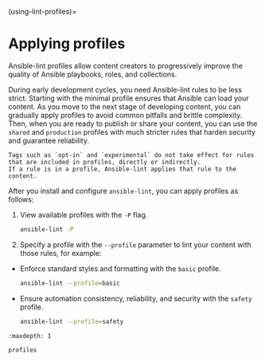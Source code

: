 (using-lint-profiles)=

# Applying profiles

Ansible-lint profiles allow content creators to progressively improve the quality of Ansible playbooks, roles, and collections.

During early development cycles, you need Ansible-lint rules to be less strict.
Starting with the minimal profile ensures that Ansible can load your content.
As you move to the next stage of developing content, you can gradually apply profiles to avoid common pitfalls and brittle complexity.
Then, when you are ready to publish or share your content, you can use the ``shared`` and ``production`` profiles with much stricter rules that harden security and guarantee reliability.

```{note}
Tags such as `opt-in` and `experimental` do not take effect for rules that are included in profiles, directly or indirectly.
If a rule is in a profile, Ansible-lint applies that rule to the content.
```

After you install and configure `ansible-lint`, you can apply profiles as follows:

1. View available profiles with the `-P` flag.

    ```bash
    ansible-lint -P
    ```

2. Specify a profile with the `--profile` parameter to lint your content with those rules, for example:

* Enforce standard styles and formatting with the `basic` profile.

    ```bash
    ansible-lint --profile=basic
    ```

* Ensure automation consistency, reliability, and security with the `safety` profile.

    ```bash
    ansible-lint --profile=safety
    ```

```{toctree}
:maxdepth: 1

profiles
```
